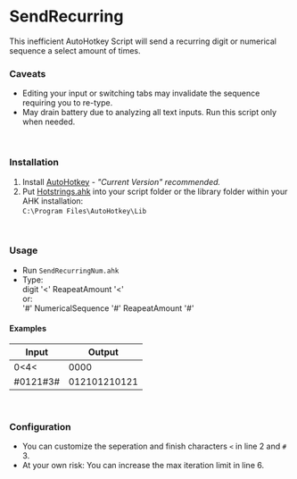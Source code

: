 # SendRecurring

This inefficient AutoHotkey Script will send a recurring digit or numerical sequence a select amount of times.<br>

### Caveats
- Editing your input or switching tabs may invalidate the sequence requiring you to re-type.
- May drain battery due to analyzing all text inputs. Run this script only when needed.
<br>

### Installation
1. Install [AutoHotkey](https://www.autohotkey.com/) - *"Current Version" recommended.*
2. Put [Hotstrings.ahk](https://github.com/menixator/hotstring) into your script folder or the library folder within your AHK installation:<br>
`C:\Program Files\AutoHotkey\Lib`
<br>

### Usage
- Run `SendRecurringNum.ahk`
- Type:<br>
digit '<' ReapeatAmount '<'<br>
or:<br>'#' NumericalSequence '#' ReapeatAmount '#'

#### Examples
| Input | Output |
| --- | --- |
| 0<4<  | 0000 |
| #0121#3# | 012101210121 |
<br>

### Configuration
- You can customize the seperation and finish characters `<` in line 2 and `#` 3.
- At your own risk: You can increase the max iteration limit in line 6.
